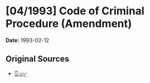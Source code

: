 # [04/1993] Code of Criminal Procedure (Amendment)

**Date:** 1993-02-12

## Original Sources

- [සිංහල](https://documents.gov.lk/view/acts/1993/2/04-1993_S.pdf)

